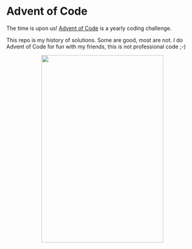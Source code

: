 # Advent of Code

The time is upon us! [Advent of Code](https://adventofcode.com/) is a yearly coding challenge.

This repo is my history of solutions. Some are good, most are not. I do Advent of Code for fun with my friends, this is not professional code ;-)

<p align="center">
  <img width="320" height="490" src="https://media0.giphy.com/media/lBGAoXsXxb0ty/giphy.gif">
</p>